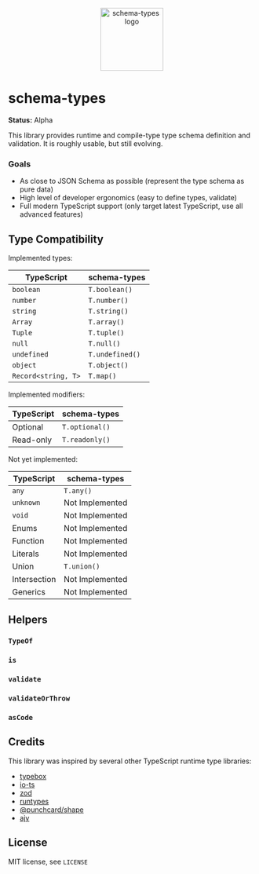 <p align="center"><img src="https://schema-types.dev/logo.png" alt="schema-types logo" width="128" /></p>

# schema-types

**Status:** Alpha

This library provides runtime and compile-type type schema definition and validation. It is roughly usable, but still evolving.

### Goals

- As close to JSON Schema as possible (represent the type schema as pure data)
- High level of developer ergonomics (easy to define types, validate)
- Full modern TypeScript support (only target latest TypeScript, use all advanced features)

## Type Compatibility

Implemented types:

| TypeScript          | schema-types    |
| ------------------- | --------------- |
| `boolean`           | `T.boolean()`   |
| `number`            | `T.number()`    |
| `string`            | `T.string()`    |
| `Array`             | `T.array()`     |
| `Tuple`             | `T.tuple()`     |
| `null`              | `T.null()`      |
| `undefined`         | `T.undefined()` |
| `object`            | `T.object()`    |
| `Record<string, T>` | `T.map()`       |

Implemented modifiers:

| TypeScript | schema-types   |
| ---------- | -------------- |
| Optional   | `T.optional()` |
| Read-only  | `T.readonly()` |

Not yet implemented:

| TypeScript   | schema-types    |
| ------------ | --------------- |
| `any`        | `T.any()`       |
| `unknown`    | Not Implemented |
| `void`       | Not Implemented |
| Enums        | Not Implemented |
| Function     | Not Implemented |
| Literals     | Not Implemented |
| Union        | `T.union()`     |
| Intersection | Not Implemented |
| Generics     | Not Implemented |

## Helpers

### `TypeOf`

### `is`

### `validate`

### `validateOrThrow`

### `asCode`

## Credits

This library was inspired by several other TypeScript runtime type libraries:

- [typebox](https://github.com/sinclairzx81/typebox)
- [io-ts](https://github.com/gcanti/io-ts)
- [zod](https://github.com/vriad/zod)
- [runtypes](https://github.com/pelotom/runtypes)
- [@punchcard/shape](https://github.com/punchcard/punchcard/tree/master/packages/%40punchcard/shape)
- [ajv](https://github.com/ajv-validator/ajv)

## License

MIT license, see `LICENSE`
